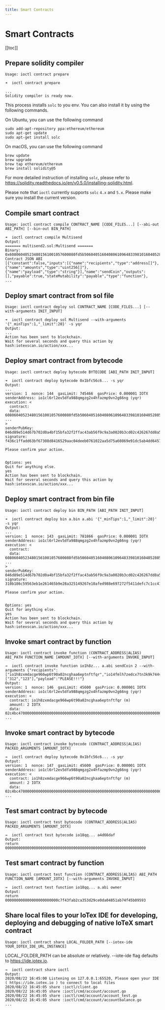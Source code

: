 ```yaml
---
title: Smart Contracts
---
```


# Smart Contracts

[[toc]]

## Prepare solidity compiler

`Usage: ioctl contract prepare`

```
➜  ioctl contract prepare

...
Solidity compiler is ready now.
```

This process installs `solc` to you env. You can also install it by using the following commands.

On Ubuntu, you can use the following command

```
sudo add-apt-repository ppa:ethereum/ethereum
sudo apt-get update
sudo apt-get install solc
```

On macOS, you can use the following command

```
brew update
brew upgrade
brew tap ethereum/ethereum
brew install solidity@5
```

For more detailed instruction of installing `solc`, please refer to https://solidity.readthedocs.io/en/v0.5.0/installing-solidity.html.

Please note that `ioctl` currently supports `solc` `4.x` and `5.x`. Please make sure you install the current version.

## Compile smart contract

`Usage: ioctl contract compile CONTRACT_NAME [CODE_FILES...] [--abi-out ABI_PATH] [--bin-out BIN_PATH]`

```
➜  ioctl contract compile Multisend
Output:
======= multisend2.sol:Multisend =======
Binary:
0x608060405234801561001057600080fd5b5060405160408061096483398101604052805160209091015160008054600160a060020a03191633179055600191909155600255610911806100536000396000f30060806...
Contract JSON ABI
[{"constant":false,"inputs":[{"name":"recipients","type":"address[]"},{"name":"amounts","type":"uint256[]"},{"name":"payload","type":"string"}],"name":"sendCoin","outputs":[],"payable":true,"stateMutability":"payable","type":"function"},
...
```

## Deploy smart contract from sol file

`Usage: ioctl contract deploy sol CONTRACT_NAME [CODE_FILES...] [--with-arguments INIT_INPUT]`

```
➜  ioctl contract deploy sol Multisend --with-arguments '{"_minTips":1,"_limit":20}' -s yqr
Output:
...
Action has been sent to blockchain.
Wait for several seconds and query this action by hash:iotexscan.io/action/xxx...
```

## Deploy smart contract from bytecode

`Usage: ioctl contract deploy bytecode BYTECODE [ABI_PATH INIT_INPUT]`

```
➜  ioctl contract deploy bytecode 0x1bfc56c6... -s yqr
Output:
...
version: 1  nonce: 144  gasLimit: 745466  gasPrice: 0.000001 IOTX
senderAddress: io1cl6rl2ev5dfa988qmgzg2x4hfazmp9vn2g66ng (yqr)
execution: <
  contract:
  data: 608060405234801561001057600080fd5b5060405160408061096483398101604052805160209091015160008054600160a060020a03191633179055600191909155600255610911806100536000396000f300608060405260043610
...
>
senderPubKey: 046d89e514d67b702d0a4bf15bfa32f2ffac43ab56f9c9a3a0020b3cd02c426267dd8a5a03bca5c2fe2487fd0e1539b8d25053ba1fc9db83684ea7a33b70f936f7
signature: f436c1ffadd63bf67308d8416529aac04deeb0761022aa5d75a60869e91dc5ab4dd64576d82ffe1a40e569450c6463accbbe2b9cf9251b0577419f6a6995e48800

Please confirm your action.


Options: yes
Quit for anything else.
yes
Action has been sent to blockchain.
Wait for several seconds and query this action by hash:iotexscan.io/action/xxx...
```

## Deploy smart contract from bin file

`Usage: ioctl contract deploy bin BIN_PATH [ABI_PATH INIT_INPUT]`

```
➜  ioctl contract deploy bin a.bin a.abi '{"_minTips":1,"_limit":20}' -s yqr
Output:
...
version: 1  nonce: 143  gasLimit: 781866  gasPrice: 0.000001 IOTX
senderAddress: io1cl6rl2ev5dfa988qmgzg2x4hfazmp9vn2g66ng (yqr)
execution: <
  contract:
  data: 608060405234801561001057600080fd5b5060405160408061096483398101604052805160209091015160008054600160a060020a03191633179055600191909155600255610911806100536000396000f300608060405260043610
...
>
senderPubKey: 046d89e514d67b702d0a4bf15bfa32f2ffac43ab56f9c9a3a0020b3cd02c426267dd8a5a03bca5c2fe2487fd0e1539b8d25053ba1fc9db83684ea7a33b70f936f7
signature: 310b186c59563eb1e261465b9e28a325149267e10afed988e697272f5411defc7c1cc419f01c6fbb45e4fbb2f50bcdbfb63fec7bd5e1a0f9ec43d6fcc286462a01

Please confirm your action.


Options: yes
Quit for anything else.
yes
Action has been sent to blockchain.
Wait for several seconds and query this action by hash:iotexscan.io/action/xxx...
```

## Invoke smart contract by function

`Usage: ioctl contract invoke function (CONTRACT_ADDRESS|ALIAS) ABI_PATH FUNCTION_NAME [AMOUNT_IOTX] [--with-arguments INVOKE_INPUT]`

```
→  ioctl contract invoke function io1h8z... a.abi sendCoin 2 --with-arguments {"recipients":["io1h8zxmdacge966wp6t90a02ncghaa6eptnftfqr","io14fmlh7zedcx7tn3k9k744v54nxnv8zky86tjhj"],"amounts":["312","123"],"payload":"PLEASE!!!"}
Output:
version: 1  nonce: 146  gasLimit: 45600  gasPrice: 0.000001 IOTX
senderAddress: io1cl6rl2ev5dfa988qmgzg2x4hfazmp9vn2g66ng (yqr)
execution: <
  contract: io1h8zxmdacge966wp6t90a02ncghaa6eptnftfqr (m)
  amount: 2 IOTX
  data: 02c4bc47000000000000000000000000000000000000000000000000000000000000006000000000000000000000000000000000000000000000000000000000000000c0000000000000000000000000000000000000000000000000
...
```

## Invoke smart contract by bytecode

`Usage: ioctl contract invoke bytecode (CONTRACT_ADDRESS|ALIAS) PACKED_ARGUMENTS [AMOUNT_IOTX]`

```
→  ioctl contract deploy bytecode 0x1bfc56c6... -s yqr
Output:
version: 1  nonce: 147  gasLimit: 45600  gasPrice: 0.000001 IOTX
senderAddress: io1cl6rl2ev5dfa988qmgzg2x4hfazmp9vn2g66ng (yqr)
execution: <
  contract: io1h8zxmdacge966wp6t90a02ncghaa6eptnftfqr (m)
  amount: 2 IOTX
  data: 02c4bc47000000000000000000000000000000000000000000000000000000000000006000000000000000000000000000000000000000000000000000000000000000c0000000000000000000000000000000000000000000000000
...
```

## Test smart contract by bytecode

`Usage: ioctl contract test bytecode (CONTRACT_ADDRESS|ALIAS) PACKED_ARGUMENTS [AMOUNT_IOTX]`

```
→  ioctl contract test bytecode io18qq... a4d66daf
Output:
return 0000000000000000000000000000000000000000000000000000000000000000
```

## Test smart contract by function

`Usage: ioctl contract test function (CONTRACT_ADDRESS|ALIAS) ABI_PATH FUNCTION_NAME [AMOUNT_IOTX] [--with-arguments INVOKE_INPUT]`

```
→  ioctl contract test function io18qq... a.abi owner
Output:
return 000000000000000000000000c7f43fab2ca353d29ce0da04851ab74f45b09593
```
## Share local files to your IoTex IDE for developing, deploying and debugging of native IoTeX smart contract

`Usage: ioctl contract share LOCAL_FOLDER_PATH [--iotex-ide YOUR_IOTEX_IDE_URL_INSTANCE]`

LOCAL_FOLDER_PATH can be absolute or relatively. --iote-ide flag defaults to https://ide.iotex.io.

```
→  ioctl contract share ioctl 
Output:
2020/08/22 16:45:00 Listening on 127.0.0.1:65520, Please open your IDE ( https://ide.iotex.io ) to connect to local files
2020/08/22 16:45:05 share :ioctl/client.go
2020/08/22 16:45:05 share :ioctl/cmd/account/account.go
2020/08/22 16:45:05 share :ioctl/cmd/account/account_test.go
2020/08/22 16:45:05 share :ioctl/cmd/account/accountbalance.go
...
```
